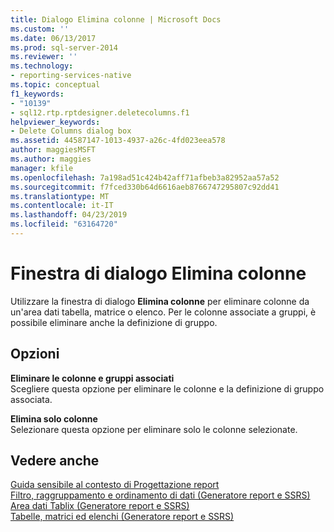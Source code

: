 ```yaml
---
title: Dialogo Elimina colonne | Microsoft Docs
ms.custom: ''
ms.date: 06/13/2017
ms.prod: sql-server-2014
ms.reviewer: ''
ms.technology:
- reporting-services-native
ms.topic: conceptual
f1_keywords:
- "10139"
- sql12.rtp.rptdesigner.deletecolumns.f1
helpviewer_keywords:
- Delete Columns dialog box
ms.assetid: 44587147-1013-4937-a26c-4fd023eea578
author: maggiesMSFT
ms.author: maggies
manager: kfile
ms.openlocfilehash: 7a198ad51c424b42aff71afbeb3a82952aa57a52
ms.sourcegitcommit: f7fced330b64d6616aeb8766747295807c92dd41
ms.translationtype: MT
ms.contentlocale: it-IT
ms.lasthandoff: 04/23/2019
ms.locfileid: "63164720"
---
```

# <a name="delete-columns-dialog-box"></a>Finestra di dialogo Elimina colonne
  Utilizzare la finestra di dialogo **Elimina colonne** per eliminare colonne da un'area dati tabella, matrice o elenco. Per le colonne associate a gruppi, è possibile eliminare anche la definizione di gruppo.  
  
## <a name="options"></a>Opzioni  
 **Eliminare le colonne e gruppi associati**  
 Scegliere questa opzione per eliminare le colonne e la definizione di gruppo associata.  
  
 **Elimina solo colonne**  
 Selezionare questa opzione per eliminare solo le colonne selezionate.  
  
## <a name="see-also"></a>Vedere anche  
 [Guida sensibile al contesto di Progettazione report](tools/report-designer-f1-help.md)   
 [Filtro, raggruppamento e ordinamento di dati &#40;Generatore report e SSRS&#41;](report-design/filter-group-and-sort-data-report-builder-and-ssrs.md)   
 [Area dati Tablix &#40;Generatore report e SSRS&#41;](../../2014/reporting-services/tablix-data-region-report-builder-and-ssrs.md)   
 [Tabelle, matrici ed elenchi &#40;Generatore report e SSRS&#41;](report-design/create-invoices-and-forms-with-lists-report-builder-and-ssrs.md)  
  
  
